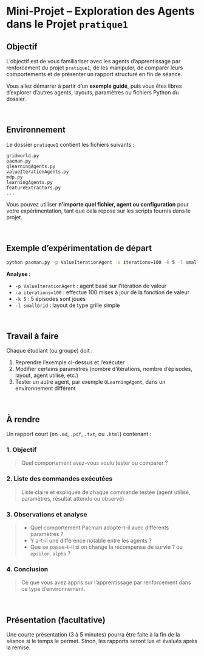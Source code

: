 # **Mini-Projet – Exploration des Agents dans le Projet `pratique1`**

## Objectif

L’objectif est de vous familiariser avec les agents d’apprentissage par renforcement du projet `pratique1`, de les manipuler, de comparer leurs comportements et de présenter un rapport structuré en fin de séance.  

Vous allez démarrer à partir d’un **exemple guidé**, puis vous êtes libres d’explorer d’autres agents, layouts, paramètres ou fichiers Python du dossier.

<br/>

## Environnement

Le dossier `pratique1` contient les fichiers suivants :

```
gridworld.py
pacman.py
qlearningAgents.py
valueIterationAgents.py
mdp.py
learningAgents.py
featureExtractors.py
...
```

Vous pouvez utiliser **n’importe quel fichier, agent ou configuration** pour votre expérimentation, tant que cela repose sur les scripts fournis dans le projet.

<br/>


## Exemple d’expérimentation de départ

```bash
python pacman.py -p ValueIterationAgent -a iterations=100 -k 5 -l smallGrid
```

**Analyse :**

- `-p ValueIterationAgent` : agent basé sur l’itération de valeur
- `-a iterations=100` : effectue 100 mises à jour de la fonction de valeur
- `-k 5` : 5 épisodes sont joués
- `-l smallGrid` : layout de type grille simple

<br/>


## Travail à faire

Chaque étudiant (ou groupe) doit :

1. Reprendre l’exemple ci-dessus et l’exécuter
2. Modifier certains paramètres (nombre d’itérations, nombre d’épisodes, layout, agent utilisé, etc.)
3. Tester un autre agent, par exemple `QLearningAgent`, dans un environnement différent


<br/>


## À rendre

Un rapport court (en `.md`, `.pdf`, `.txt`, ou `.html`) contenant :

### 1. Objectif

> Quel comportement avez-vous voulu tester ou comparer ?

### 2. Liste des commandes exécutées

> Liste claire et expliquée de chaque commande testée (agent utilisé, paramètres, résultat attendu ou observé)

### 3. Observations et analyse

> - Quel comportement Pacman adopte-t-il avec différents paramètres ?  
> - Y a-t-il une différence notable entre les agents ?  
> - Que se passe-t-il si on change la récompense de survie ? ou `epsilon`, `alpha` ?

### 4. Conclusion

> Ce que vous avez appris sur l’apprentissage par renforcement dans ce type d’environnement.

<br/>


## Présentation (facultative)

Une courte présentation (3 à 5 minutes) pourra être faite à la fin de la séance si le temps le permet. Sinon, les rapports seront lus et évalués après la remise.
